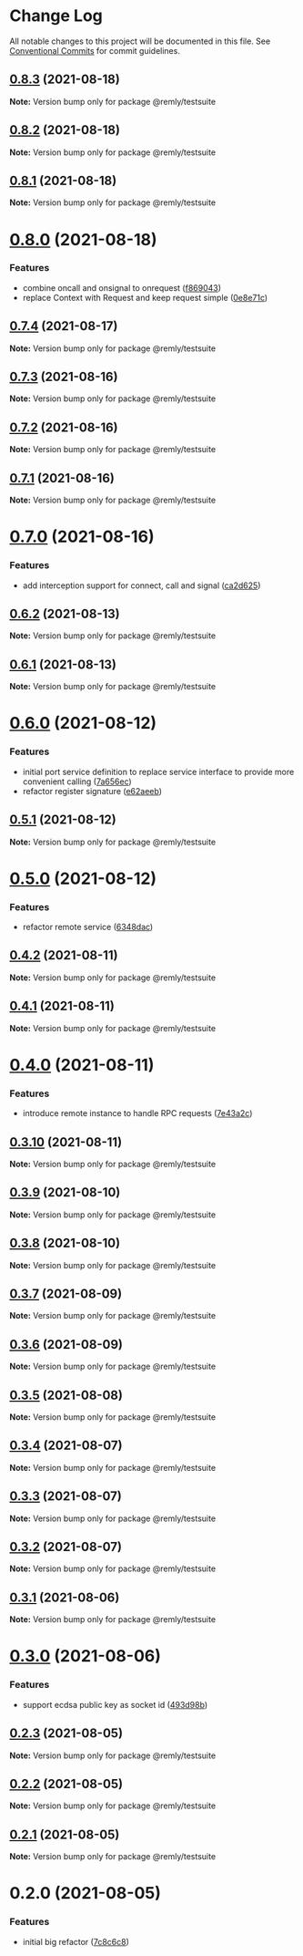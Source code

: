 # Change Log

All notable changes to this project will be documented in this file.
See [Conventional Commits](https://conventionalcommits.org) for commit guidelines.

## [0.8.3](https://gitr.net/mindary/remly/compare/@remly/testsuite@0.8.2...@remly/testsuite@0.8.3) (2021-08-18)

**Note:** Version bump only for package @remly/testsuite





## [0.8.2](https://gitr.net/mindary/remly/compare/@remly/testsuite@0.8.1...@remly/testsuite@0.8.2) (2021-08-18)

**Note:** Version bump only for package @remly/testsuite





## [0.8.1](https://gitr.net/mindary/remly/compare/@remly/testsuite@0.8.0...@remly/testsuite@0.8.1) (2021-08-18)

**Note:** Version bump only for package @remly/testsuite





# [0.8.0](https://gitr.net/mindary/remly/compare/@remly/testsuite@0.7.4...@remly/testsuite@0.8.0) (2021-08-18)


### Features

* combine oncall and onsignal to onrequest ([f869043](https://gitr.net/mindary/remly/commits/f869043438070e3188c06dfdea94b093ed984685))
* replace Context with Request and keep request simple ([0e8e71c](https://gitr.net/mindary/remly/commits/0e8e71c0d086d46c1b70a5a951224970bc4d2105))





## [0.7.4](https://gitr.net/mindary/remly/compare/@remly/testsuite@0.7.3...@remly/testsuite@0.7.4) (2021-08-17)

**Note:** Version bump only for package @remly/testsuite





## [0.7.3](https://gitr.net/mindary/remly/compare/@remly/testsuite@0.7.2...@remly/testsuite@0.7.3) (2021-08-16)

**Note:** Version bump only for package @remly/testsuite





## [0.7.2](https://gitr.net/mindary/remly/compare/@remly/testsuite@0.7.1...@remly/testsuite@0.7.2) (2021-08-16)

**Note:** Version bump only for package @remly/testsuite





## [0.7.1](https://gitr.net/mindary/remly/compare/@remly/testsuite@0.7.0...@remly/testsuite@0.7.1) (2021-08-16)

**Note:** Version bump only for package @remly/testsuite





# [0.7.0](https://gitr.net/mindary/remly/compare/@remly/testsuite@0.6.2...@remly/testsuite@0.7.0) (2021-08-16)


### Features

* add interception support for connect, call and signal ([ca2d625](https://gitr.net/mindary/remly/commits/ca2d625c216f18420c7d5c73ed26296ca9297974))





## [0.6.2](https://gitr.net/mindary/remly/compare/@remly/testsuite@0.6.1...@remly/testsuite@0.6.2) (2021-08-13)

**Note:** Version bump only for package @remly/testsuite





## [0.6.1](https://gitr.net/mindary/remly/compare/@remly/testsuite@0.6.0...@remly/testsuite@0.6.1) (2021-08-13)

**Note:** Version bump only for package @remly/testsuite





# [0.6.0](https://gitr.net/mindary/remly/compare/@remly/testsuite@0.5.1...@remly/testsuite@0.6.0) (2021-08-12)


### Features

* initial port service definition to replace service interface to provide more convenient calling ([7a656ec](https://gitr.net/mindary/remly/commits/7a656ec4ab655f091a4f62963e2be3ba05b77d36))
* refactor register signature ([e62aeeb](https://gitr.net/mindary/remly/commits/e62aeeb9779963fb18221505f47ba29e5fb279ad))





## [0.5.1](https://gitr.net/mindary/remly/compare/@remly/testsuite@0.5.0...@remly/testsuite@0.5.1) (2021-08-12)

**Note:** Version bump only for package @remly/testsuite





# [0.5.0](https://gitr.net/mindary/remly/compare/@remly/testsuite@0.4.2...@remly/testsuite@0.5.0) (2021-08-12)


### Features

* refactor remote service ([6348dac](https://gitr.net/mindary/remly/commits/6348dacb487a3ae96b3bb0180b6fa322b9ac4263))





## [0.4.2](https://gitr.net/mindary/remly/compare/@remly/testsuite@0.4.1...@remly/testsuite@0.4.2) (2021-08-11)

**Note:** Version bump only for package @remly/testsuite





## [0.4.1](https://gitr.net/mindary/remly/compare/@remly/testsuite@0.4.0...@remly/testsuite@0.4.1) (2021-08-11)

**Note:** Version bump only for package @remly/testsuite





# [0.4.0](https://gitr.net/mindary/remly/compare/@remly/testsuite@0.3.10...@remly/testsuite@0.4.0) (2021-08-11)


### Features

* introduce remote instance to handle RPC requests ([7e43a2c](https://gitr.net/mindary/remly/commits/7e43a2c18a8d56c9a9bbf67745df891bef397363))





## [0.3.10](https://gitr.net/mindary/remly/compare/@remly/testsuite@0.3.9...@remly/testsuite@0.3.10) (2021-08-11)

**Note:** Version bump only for package @remly/testsuite





## [0.3.9](https://gitr.net/mindary/remly/compare/@remly/testsuite@0.3.8...@remly/testsuite@0.3.9) (2021-08-10)

**Note:** Version bump only for package @remly/testsuite





## [0.3.8](https://gitr.net/mindary/remly/compare/@remly/testsuite@0.3.7...@remly/testsuite@0.3.8) (2021-08-10)

**Note:** Version bump only for package @remly/testsuite





## [0.3.7](https://gitr.net/mindary/remly/compare/@remly/testsuite@0.3.6...@remly/testsuite@0.3.7) (2021-08-09)

**Note:** Version bump only for package @remly/testsuite





## [0.3.6](https://gitr.net/mindary/remly/compare/@remly/testsuite@0.3.5...@remly/testsuite@0.3.6) (2021-08-09)

**Note:** Version bump only for package @remly/testsuite





## [0.3.5](https://gitr.net/mindary/remly/compare/@remly/testsuite@0.3.4...@remly/testsuite@0.3.5) (2021-08-08)

**Note:** Version bump only for package @remly/testsuite





## [0.3.4](https://gitr.net/mindary/remly/compare/@remly/testsuite@0.3.3...@remly/testsuite@0.3.4) (2021-08-07)

**Note:** Version bump only for package @remly/testsuite





## [0.3.3](https://gitr.net/mindary/remly/compare/@remly/testsuite@0.3.2...@remly/testsuite@0.3.3) (2021-08-07)

**Note:** Version bump only for package @remly/testsuite





## [0.3.2](https://gitr.net/mindary/remly/compare/@remly/testsuite@0.3.1...@remly/testsuite@0.3.2) (2021-08-07)

**Note:** Version bump only for package @remly/testsuite





## [0.3.1](https://gitr.net/mindary/remly/compare/@remly/testsuite@0.3.0...@remly/testsuite@0.3.1) (2021-08-06)

**Note:** Version bump only for package @remly/testsuite





# [0.3.0](https://gitr.net/mindary/remly/compare/@remly/testsuite@0.2.3...@remly/testsuite@0.3.0) (2021-08-06)


### Features

* support ecdsa public key as socket id ([493d98b](https://gitr.net/mindary/remly/commits/493d98b2f924ae1c5dbf25ef5603082c3f35f928))





## [0.2.3](https://gitr.net/mindary/remly/compare/@remly/testsuite@0.2.2...@remly/testsuite@0.2.3) (2021-08-05)

**Note:** Version bump only for package @remly/testsuite





## [0.2.2](https://gitr.net/mindary/remly/compare/@remly/testsuite@0.2.1...@remly/testsuite@0.2.2) (2021-08-05)

**Note:** Version bump only for package @remly/testsuite





## [0.2.1](https://gitr.net/mindary/remly/compare/@remly/testsuite@0.2.0...@remly/testsuite@0.2.1) (2021-08-05)

**Note:** Version bump only for package @remly/testsuite





# 0.2.0 (2021-08-05)


### Features

* initial big refactor ([7c8c6c8](https://gitr.net/mindary/remly/commits/7c8c6c813f12b4d686b4f59feab4c4abc01e30e6))
